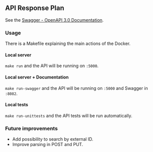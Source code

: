 ## API Response Plan

See the [Swagger - OpenAPI 3.0 Documentation](https://bitbucket.org/worldsensing_traffic/pws_api/raw/develop/api_devices/swagger.yaml).

### Usage
There is a Makefile explaining the main actions of the Docker.

#### Local server
`make run` and the API will be running on `:5000`.

#### Local server + Documentation
`make run-swagger` and the API will be running on `:5000` and Swagger in `:8082`.

#### Local tests
`make run-unittests` and the API tests will be run automatically.

### Future improvements
- Add possibility to search by external ID.
- Improve parsing in POST and PUT.